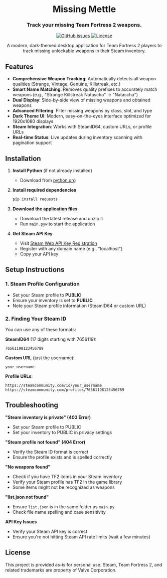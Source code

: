 <div align="center">
  
# Missing Mettle

### Track your missing Team Fortress 2 weapons.

[![GitHub issues](https://img.shields.io/github/issues/7eventy7/missing-mettle.svg)](https://github.com/7eventy7/missing-mettle/issues)
[![License](https://img.shields.io/github/license/7eventy7/missing-mettle.svg)](https://github.com/7eventy7/missing-mettle/blob/main/LICENSE)

A modern, dark-themed desktop application for Team Fortress 2 players to track missing unlockable weapons in their Steam inventory.

</div>

## Features

- **Comprehensive Weapon Tracking**: Automatically detects all weapon qualities (Strange, Vintage, Genuine, Killstreak, etc.)
- **Smart Name Matching**: Removes quality prefixes to accurately match weapons (e.g., "Strange Killstreak Natascha" → "Natascha")
- **Dual Display**: Side-by-side view of missing weapons and obtained weapons
- **Advanced Filtering**: Filter missing weapons by class, slot, and type
- **Dark Theme UI**: Modern, easy-on-the-eyes interface optimized for 1920x1080 displays
- **Steam Integration**: Works with SteamID64, custom URLs, or profile URLs
- **Real-time Status**: Live updates during inventory scanning with pagination support

## Installation

1. **Install Python** (if not already installed)
   - Download from [python.org](https://www.python.org/downloads/)

2. **Install required dependencies**
   ```bash
   pip install requests
   ```

3. **Download the application files**
   - Download the latest release and unzip it
   - Run `main.pyw` to start the application

4. **Get Steam API Key**
   - Visit [Steam Web API Key Registration](https://steamcommunity.com/dev/apikey)
   - Register with any domain name (e.g., "localhost")
   - Copy your API key

## Setup Instructions

### 1. Steam Profile Configuration
- Set your Steam profile to **PUBLIC**
- Ensure your inventory is set to **PUBLIC**
- Note your Steam profile information (SteamID64 or custom URL)

### 2. Finding Your Steam ID
You can use any of these formats:

**SteamID64** (17 digits starting with 7656119):
```
76561198123456789
```

**Custom URL** (just the username):
```
your_username
```

**Profile URLs**:
```
https://steamcommunity.com/id/your_username
https://steamcommunity.com/profiles/76561198123456789
```

## Troubleshooting

**"Steam inventory is private" (403 Error)**
- Set your Steam profile to PUBLIC
- Set your inventory to PUBLIC in privacy settings

**"Steam profile not found" (404 Error)**
- Verify the Steam ID format is correct
- Ensure the profile exists and is spelled correctly

**"No weapons found"**
- Check if you have TF2 items in your Steam inventory
- Verify your Steam profile has TF2 in the game library
- Some items might not be recognized as weapons

**"list.json not found"**
- Ensure `list.json` is in the same folder as `main.py`
- Check file name spelling and case sensitivity

**API Key Issues**
- Verify your Steam API key is correct
- Ensure you're not hitting Steam API rate limits (wait a few minutes)

## License

This project is provided as-is for personal use. Steam, Team Fortress 2, and related trademarks are property of Valve Corporation.